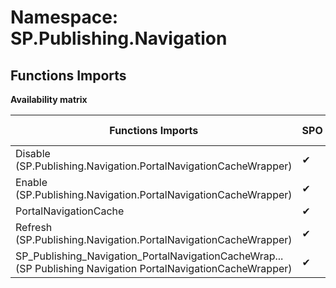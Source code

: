 # Namespace: SP.Publishing.Navigation

## Functions Imports

**Availability matrix**

Functions Imports | SPO | SP 2019 | SP 2016 | SP 2013
----------|-----|---------|---------|--------
Disable (SP.Publishing.Navigation.PortalNavigationCacheWrapper) | ✔ | ✖ | ✖ | ✖
Enable (SP.Publishing.Navigation.PortalNavigationCacheWrapper) | ✔ | ✖ | ✖ | ✖
PortalNavigationCache | ✔ | ✖ | ✖ | ✖
Refresh (SP.Publishing.Navigation.PortalNavigationCacheWrapper) | ✔ | ✖ | ✖ | ✖
<span title="SP_Publishing_Navigation_PortalNavigationCacheWrapper">SP_Publishing_Navigation_PortalNavigationCacheWrap...</span> (SP Publishing Navigation PortalNavigationCacheWrapper) | ✔ | ✖ | ✖ | ✖
